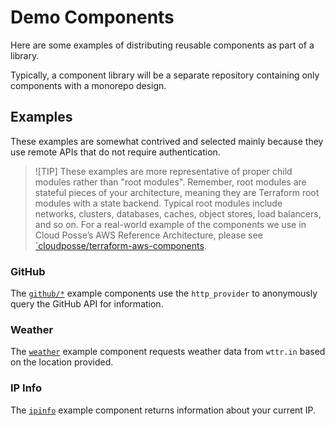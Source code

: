 # Demo Components

Here are some examples of distributing reusable components as part of a library.

Typically, a component library will be a separate repository containing only components with a monorepo design.

## Examples

These examples are somewhat contrived and selected mainly because they use remote APIs that do not require authentication.

> ![TIP]
> These examples are more representative of proper child modules rather than "root modules". 
> Remember, root modules are stateful pieces of your architecture, meaning they are Terraform root modules with a state backend.
> Typical root modules include networks, clusters, databases, caches, object stores, load balancers, and so on.
> For a real-world example of the components we use in Cloud Posse’s AWS Reference Architecture, please see [`cloudposse/terraform-aws-components](https://github.com/cloudposse/terraform-aws-components).


### GitHub

The [`github/*`](github/) example components use the `http_provider` to anonymously query the GitHub API for information.

### Weather

The [`weather`](weather/) example component requests weather data from `wttr.in` based on the location provided.

### IP Info

The [`ipinfo`](ipinfo/) example component returns information about your current IP.
